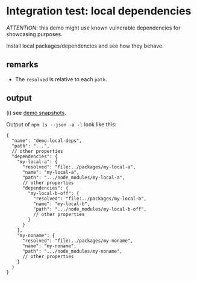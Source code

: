 # Integration test: local dependencies

*ATTENTION*: this demo might use known vulnerable dependencies for showcasing purposes.

Install local packages/dependencies and see how they behave.

## remarks

* The `resolved` is relative to each `path`.

## output

(i) see [demo snapshots](../../tests/_data/npm-ls_demo-results/local-dependencies).

Output of `npm ls --json -a -l` look like this:

```json5
{
  "name": "demo-local-deps",
  "path": "...",
  // other properties
  "dependencies": {
    "my-local-a": {
      "resolved": "file:../packages/my-local-a",
      "name": "my-local-a",
      "path": ".../node_modules/my-local-a",
      // other properties
      "dependencies": {
        "my-local-b-off": {
          "resolved": "file:../packages/my-local-b",
          "name": "my-local-b",
          "path": ".../node_modules/my-local-b-off",
          // other properties
        }
      }
    },
    "my-noname": {
      "resolved": "file:../packages/my-noname",
      "name": "my-noname",
      "path": ".../node_modules/my-noname",
      // other properties
    }
  }
}
```

